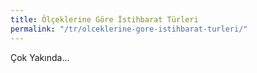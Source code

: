 ```yaml
---
title: Ölçeklerine Göre İstihbarat Türleri
permalink: "/tr/olceklerine-gore-istihbarat-turleri/"
---
```


Çok Yakında...
